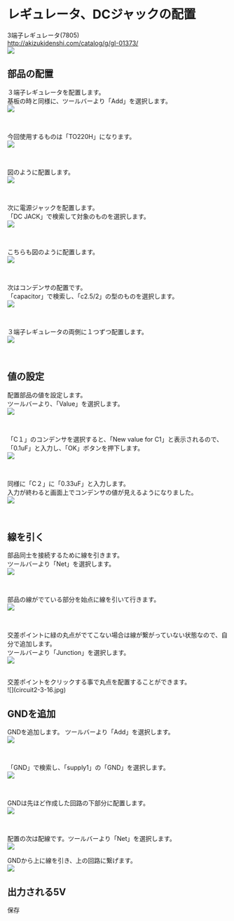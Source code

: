 # レギュレータ、DCジャックの配置


3端子レギュレータ(7805)
<br>
http://akizukidenshi.com/catalog/g/gI-01373/
<br>
![](circuit2-3-01.jpg)


## 部品の配置

３端子レギュレータを配置します。
<br>
基板の時と同様に、ツールバーより「Add」を選択します。
<br>
![](circuit2-3-02.jpg)

<br>

今回使用するものは「TO220H」になります。
<br>
![](circuit2-3-03.jpg)

<br>

図のように配置します。
<br>
![](circuit2-3-04.jpg)

<br>

次に電源ジャックを配置します。
<br>
「DC JACK」で検索して対象のものを選択します。
<br>
![](circuit2-3-05.jpg)

<br>

こちらも図のように配置します。
<br>
![](circuit2-3-06.jpg)

<br>

次はコンデンサの配置です。
<br>
「capacitor」で検索し、「c2.5/2」の型のものを選択します。
<br>
![](circuit2-3-07.jpg)

<br>

３端子レギュレータの両側に１つずつ配置します。
<br>
![](circuit2-3-08.jpg)

<br>

## 値の設定
配置部品の値を設定します。
<br>
ツールバーより、「Value」を選択します。
<br>
![](circuit2-3-09.jpg)

<br>

「C１」のコンデンサを選択すると、「New value for C1」と表示されるので、「0.1uF」と入力し、「OK」ボタンを押下します。
<br>
![](circuit2-3-11.jpg)

<br>

同様に「C２」に「0.33uF」と入力します。
<br>
入力が終わると画面上でコンデンサの値が見えるようになりました。
<br>
![](circuit2-3-12.jpg)

<br>


## 線を引く
部品同士を接続するために線を引きます。
<br>
ツールバーより「Net」を選択します。
<br>
![](circuit2-3-13.jpg)

<br>

部品の線がでている部分を始点に線を引いて行きます。
<br>
![](circuit2-3-14.jpg)

<br>

交差ポイントに緑の丸点がでてこない場合は線が繋がっていない状態なので、自分で追加します。
<br>
ツールバーより「Junction」を選択します。
<br>
![](circuit2-3-15.jpg)

<br>
交差ポイントをクリックする事で丸点を配置することができます。
<br>
![](circuit2-3-16.jpg)

<br>


## GNDを追加
GNDを追加します。
ツールバーより「Add」を選択します。
<br>
![](circuit2-3-17.jpg)

<br>

「GND」で検索し、「supply1」の「GND」を選択します。
<br>
![](circuit2-3-18.jpg)

<br>

GNDは先ほど作成した回路の下部分に配置します。
<br>
![](circuit2-3-19.jpg)

<br>

配置の次は配線です。ツールバーより「Net」を選択します。
<br>
![](circuit2-3-20.jpg)

GNDから上に線を引き、上の回路に繋げます。
<br>
![](circuit2-3-20-2.jpg)
<br>

## 出力される5V


保存





